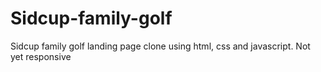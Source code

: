 # Sidcup-family-golf
Sidcup family golf landing page clone using html, css and javascript. Not yet  responsive
